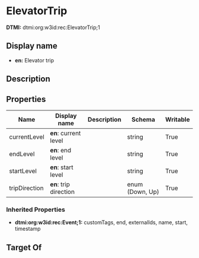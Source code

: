 # ElevatorTrip
**DTMI:** dtmi:org:w3id:rec:ElevatorTrip;1
## Display name
- **en:** Elevator trip
## Description
## Properties
|Name|Display name|Description|Schema|Writable|
|-|-|-|-|-|
|currentLevel|**en**: current level||string|True|
|endLevel|**en**: end level||string|True|
|startLevel|**en**: start level||string|True|
|tripDirection|**en**: trip direction||enum (Down, Up)|True|
### Inherited Properties
* **dtmi:org:w3id:rec:Event;1:** customTags, end, externalIds, name, start, timestamp
## Target Of

